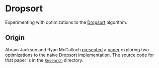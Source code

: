 # Dropsort

Experimenting with optimizations to the
[Dropsort](http://www.dangermouse.net/esoteric/dropsort.html) algorithm.

## Origin

Abram Jackson and Ryan McCulloch
[presented](https://prezi.com/uml--gxaifox/item-retention-improvements-to-dropsort-a-lossy-sorting-algorithm/)
a [paper](http://micsymposium.org/mics_2011_proceedings/mics2011_submission_13.pdf) exploring two
optimizations to the naive Dropsort implementation. The source code for that paper is in the
[`Research`](/Research) directory.
